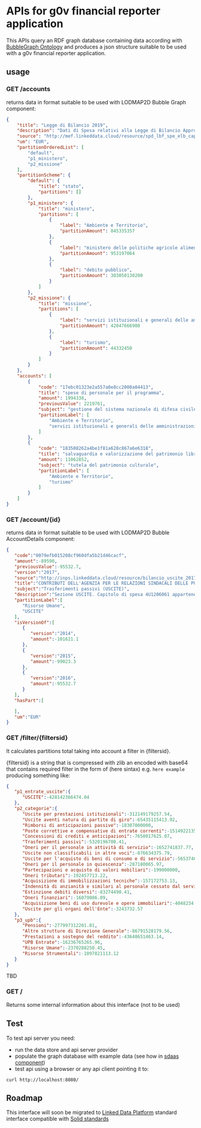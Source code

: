 APIs for g0v financial reporter application
===========================================

This APIs query an RDF graph database containing data according with [BubbleGraph Ontology](https://github.com/linkeddatacenter/LODMAP-ontologies/tree/master/v1/bgo) and produces
a json structure suitable to be used with a g0v financial reporter application.

## usage

### GET /accounts

returns data in format suitable to be used with LODMAP2D Bubble Graph component:

```json
{  
    "title": "Legge di Bilancio 2019",
    "description": "Dati di Spesa relativi alla Legge di Bilancio Approvata per l'esercizio finanziario 2019",
    "source": "http://mef.linkeddata.cloud/resource/spd_lbf_spe_elb_cap_01_2019",
    "um": "EUR",
    "partitionOrderedList": [
        "default",
        "p1_ministero",
        "p2_missione"
    ],
    "partitionScheme": {
        "default": {
            "title": "stato",
            "partitions": []
        },
        "p1_ministero": {
            "title": "ministero",
            "partitions": [
                {
                    "label": "Ambiente e Territorio",
                    "partitionAmount": 845335357
                },
                {
                    "label": "ministero delle politiche agricole alimentari, forestali e del turismo",
                    "partitionAmount": 953197064
                },
                {
                    "label": "debito pubblico",
                    "partitionAmount": 303050130200
                }
            ]
        },     
        "p2_missione": {
            "title": "missione",
            "partitions": [
                {
                    "label": "servizi istituzionali e generali delle amministrazioni pubbliche",
                    "partitionAmount": 42047666908
                },
                {
                    "label": "turismo",
                    "partitionAmount": 44332450
                }
            ]
        }
    },
    "accounts": [
        {
            "code": "17ebc01323e2a557a0e8cc2000a04413",
            "title": "spese di personale per il programma",
            "amount": 1994338,
            "previousValue": 2219761,
            "subject": "gestione del sistema nazionale di difesa civile",
            "partitionLabel": [
                "Ambiente e Territorio",
                "servizi istituzionali e generali delle amministrazioni pubbliche"
            ]
        },
        {
            "code": "183508262a4be1f81a628c867a6e6318",
            "title": "salvaguardia e valorizzazione del patrimonio librario",
            "amount": 11062852,
            "subject": "tutela del patrimonio culturale",
            "partitionLabel": [
                "Ambiente e Territorio",
                "turismo"
            ]
        }
    ]
}
```



### GET /account/{id}


returns data in format suitable to be used with LODMAP2D Bubble AccountDetails component:

```json
{  
   "code":"0079efb015208cf960dfa5b21d46cacf",
   "amount":-89590,
   "previousValue":-95532.7,
   "version":"2017",
   "source":"http://inps.linkeddata.cloud/resource/bilancio_uscite_2017_G204",
   "title":"CONTRIBUTI DELL'AGENZIA PER LE RELAZIONI SINDACALI DELLE PUBBLICHE AMMINISTRAZIONI (ARAN) AI SENSI DELL'ART. 50, C. 8, LETT. A), D.LGS N. 29/1993",
   "subject":"Trasferimenti passivi (USCITE)",
   "description":"Sezione USCITE. Capitolo di spesa 4U1206061 appartenete alla categoria 'Trasferimenti passivi'. Parte della UPB 'Risorse Umane'.",
   "partitionLabel":[  
      "Risorse Umane",
      "USCITE"
   ],
   "isVersionOf":[  
      {  
         "version":"2014",
         "amount":-101621.1
      },
      {  
         "version":"2015",
         "amount":-99023.3
      },
      {  
         "version":"2016",
         "amount":-95532.7
      }
   ],
   "hasPart":[  

   ],
   "um":"EUR"
}
```


### GET /filter/{filtersid}

It calculates partitions total taking into account a filter in {filtersid}.

{filtersid}  is a string that is compressed with zlib an encoded with base64 that contains required filter in the form of (here sintax) e.g. `here example` producing something like:

```json
{  
   "p1_entrate_uscite":{  
      "USCITE":-428142366474.04
   },
   "p2_categorie":{  
      "Uscite per prestazioni istituzionali":-312149179257.54,
      "Uscite aventi natura di partite di giro":-65435115413.92,
      "Rimborsi di anticipazioni passive":-18307000000,
      "Poste correttive e compensative di entrate correnti":-15149221355.23,
      "Concessioni di crediti e anticipazioni":-7650017625.07,
      "Trasferimenti passivi":-5320196700.41,
      "Oneri per il personale in attività di servizio":-1652741837.77,
      "Uscite non classificabili in altre voci":-876634375.79,
      "Uscite per l'acquisto di beni di consumo e di servizio":-565374646.44,
      "Oneri per il personale in quiescenza":-287180065.97,
      "Partecipazioni e acquisto di valori mobiliari":-199000000,
      "Oneri tributari":-192457713.22,
      "Acquisizione di immobilizzazioni tecniche":-157172753.13,
      "Indennità di anzianità e similari al personale cessato dal servizio":-94429185.6,
      "Estinzione debiti diversi":-83274490.41,
      "Oneri finanziari":-16079086.09,
      "Acquisizione beni di uso durevole e opere immobiliari":-4048234.88,
      "Uscite per gli organi dell'Ente":-3243732.57
   },
   "p3_upb":{  
      "Pensioni":-277997312201.81,
      "Altre strutture di Direzione Generale":-86791528179.56,
      "Prestazioni a sostegno del reddito":-43648651463.14,
      "UPB Entrate":-16236765265.96,
      "Risorse Umane":-2370288250.45,
      "Risorse Strumentali":-1097821113.12
   }
}
```




TBD

### GET /

Returns some internal information about this interface (not to be used)


## Test

To test api server you need:

- run the data store and api server provider 
- populate the graph database with example data (see how in [sdaas component](../sdaas/README.md))
- test api using a browser or any api client pointing it to:


```
curl http://localhost:8080/
```

Roadmap
-------

This interface will soon be migrated to  [Linked Data Platform](https://www.w3.org/TR/ldp-primer/) standard interface compatible with  [Solid standards](https://github.com/solid/solid#standards-used)


